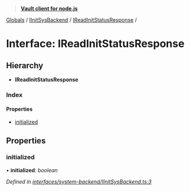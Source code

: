 > **[Vault client for node.js](../README.md)**

[Globals](../globals.md) / [IInitSysBackend](../modules/iinitsysbackend.md) / [IReadInitStatusResponse](iinitsysbackend.ireadinitstatusresponse.md) /

# Interface: IReadInitStatusResponse

## Hierarchy

* **IReadInitStatusResponse**

### Index

#### Properties

* [initialized](iinitsysbackend.ireadinitstatusresponse.md#initialized)

## Properties

###  initialized

• **initialized**: *boolean*

*Defined in [interfaces/system-backend/IInitSysBackend.ts:3](https://github.com/theogravity/vault-tacular/blob/2b2acb5/src/interfaces/system-backend/IInitSysBackend.ts#L3)*